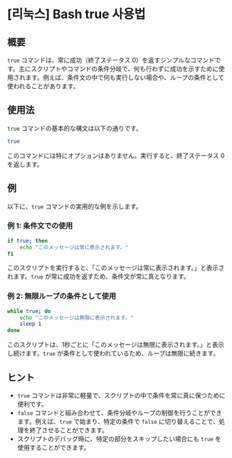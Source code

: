 # [리눅스] Bash true 사용법

## 概要
`true` コマンドは、常に成功（終了ステータス 0）を返すシンプルなコマンドです。主にスクリプトやコマンドの条件分岐で、何も行わずに成功を示すために使用されます。例えば、条件文の中で何も実行しない場合や、ループの条件として使われることがあります。

## 使用法
`true` コマンドの基本的な構文は以下の通りです。

```bash
true
```

このコマンドには特にオプションはありません。実行すると、終了ステータス 0 を返します。

## 例
以下に、`true` コマンドの実用的な例を示します。

### 例 1: 条件文での使用
```bash
if true; then
    echo "このメッセージは常に表示されます。"
fi
```
このスクリプトを実行すると、「このメッセージは常に表示されます。」と表示されます。`true` が常に成功を返すため、条件文が常に真となります。

### 例 2: 無限ループの条件として使用
```bash
while true; do
    echo "このメッセージは無限に表示されます。"
    sleep 1
done
```
このスクリプトは、1秒ごとに「このメッセージは無限に表示されます。」と表示し続けます。`true` が条件として使われているため、ループは無限に続きます。

## ヒント
- `true` コマンドは非常に軽量で、スクリプトの中で条件を常に真に保つために便利です。
- `false` コマンドと組み合わせて、条件分岐やループの制御を行うことができます。例えば、`true` で始まり、特定の条件で `false` に切り替えることで、処理を終了させることができます。
- スクリプトのデバッグ時に、特定の部分をスキップしたい場合にも `true` を使用することができます。